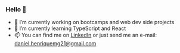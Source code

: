 ### Hello 👋


- 🔭 I’m currently working on bootcamps and web dev side projects
- 🌱 I’m currently learning TypeScript and React
- 📫 You can find me on [LinkedIn](https://www.linkedin.com/in/danielhmg/) or just send me an e-mail: daniel.henriquemg21@gmail.com
